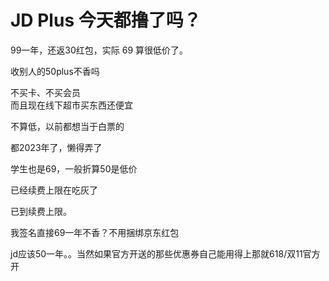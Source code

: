# JD Plus 今天都撸了吗？


99一年，还返30红包，实际 69 算很低价了。

收别人的50plus不香吗<img id="aimg_Nbdm7" onclick="zoom(this, this.src, 0, 0, 0)" class="zoom" src="https://cdn.jsdelivr.net/gh/hishis/forum-master/public/images/patch.gif" onmouseover="img_onmouseoverfunc(this)" onload="thumbImg(this)" border="0" alt="" />

不买卡、不买会员<br />
而且现在线下超市买东西还便宜

不算低，以前都想当于白票的

都2023年了，懒得弄了

学生也是69，一般折算50是低价

已经续费上限在吃灰了<img src="static/image/smiley/default/sweat.gif" smilieid="10" border="0" alt="" />

已到续费上限。<img src="static/image/smiley/yct/010.gif" smilieid="41" border="0" alt="" />

我签名直接69一年不香？不用捆绑京东红包<img id="aimg_V6Hop" onclick="zoom(this, this.src, 0, 0, 0)" class="zoom" src="https://cdn.jsdelivr.net/gh/hishis/forum-master/public/images/patch.gif" onmouseover="img_onmouseoverfunc(this)" onload="thumbImg(this)" border="0" alt="" />

jd应该50一年。。当然如果官方开送的那些优惠券自己能用得上那就618/双11官方开<img src="static/image/smiley/default/lol.gif" smilieid="12" border="0" alt="" />
